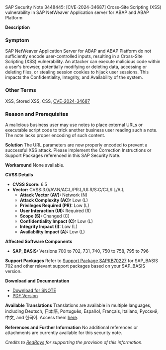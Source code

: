 SAP Security Note 3448445: [CVE-2024-34687] Cross-Site Scripting (XSS) vulnerability in SAP NetWeaver Application server for ABAP and ABAP Platform

**Description**

### Symptom
SAP NetWeaver Application Server for ABAP and ABAP Platform do not sufficiently encode user-controlled inputs, resulting in a Cross-Site Scripting (XSS) vulnerability. An attacker can execute malicious code within a user's browser, potentially modifying or deleting data, accessing or deleting files, or stealing session cookies to hijack user sessions. This impacts the Confidentiality, Integrity, and Availability of the system.

### Other Terms
XSS, Stored XSS, CSS, [CVE-2024-34687](https://www.cve.org/CVERecord?id=CVE-2024-34687)

### Reason and Prerequisites
A malicious business user may use notes to place external URLs or executable script code to trick another business user reading such a note. The note lacks proper encoding of such content.

**Solution**
The URL parameters are now properly encoded to prevent a successful XSS attack. Please implement the Correction Instructions or Support Packages referenced in this SAP Security Note.

**Workaround**
None available.

**CVSS Details**
- **CVSS Score:** 6.5
- **Vector:** CVSS:3.0/AV:N/AC:L/PR:L/UI:R/S:C/C:L/I:L/A:L
  - **Attack Vector (AV):** Network (N)
  - **Attack Complexity (AC):** Low (L)
  - **Privileges Required (PR):** Low (L)
  - **User Interaction (UI):** Required (R)
  - **Scope (S):** Changed (C)
  - **Confidentiality Impact (C):** Low (L)
  - **Integrity Impact (I):** Low (L)
  - **Availability Impact (A):** Low (L)

**Affected Software Components**
- **SAP_BASIS:** Versions 700 to 702, 731, 740, 750 to 758, 795 to 796

**Support Packages**
Refer to [Support Package SAPKB70227](https://me.sap.com/supportpackage/SAPKB70227) for SAP_BASIS 702 and other relevant support packages based on your SAP_BASIS version.

**Download and Documentation**
- [Download for SNOTE](https://notesdownloads.sap.com/note/0040000000549222024)
- [PDF Version](https://me.sap.com/sap/support/sfm/notes/print/0003448445?language=en-US&token=C19F303742DD8E163C512914C8D9344F)

**Available Translations**
Translations are available in multiple languages, including Deutsch, 日本語, Português, Español, Français, Italiano, Русский, 中文, and 한국어. Access them [here](https://me.sap.com/notes/0003448445/).

**References and Further Information**
No additional references or attachments are currently available for this security note.

*Credits to [RedRays](https://redrays.io) for supporting the provision of this information.*